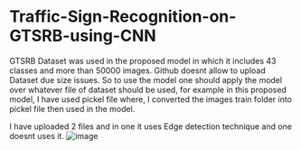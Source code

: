 # Traffic-Sign-Recognition-on-GTSRB-using-CNN

GTSRB Dataset was used in the proposed model in which it includes 43 classes and more than 50000 images. Github doesnt allow to upload Dataset due size issues. So to use the model one should apply the model over whatever file of dataset should be used, for example in this proposed model, I have used pickel file where, I converted the images train folder into pickel file then used in the model.

I have uploaded 2 files and in one it uses Edge detection technique and one doesnt uses it.
![image](https://github.com/pratyushkumar9/Traffic-Sign-Recognition-on-GTSRB-using-CNN/assets/144600846/0be9c627-d627-4cf8-ae32-718587a8f65b)

